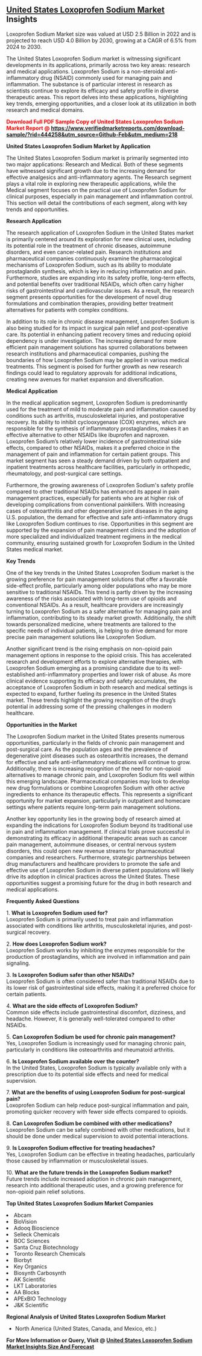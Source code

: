 <h2><a href="https://www.verifiedmarketreports.com/download-sample/?rid=444258&amp;utm_source=Github-Feb&amp;utm_medium=218" target="_blank">United States Loxoprofen Sodium Market</a> Insights</h2><p>Loxoprofen Sodium Market size was valued at USD 2.5 Billion in 2022 and is projected to reach USD 4.0 Billion by 2030, growing at a CAGR of 6.5% from 2024 to 2030.</p><p><p>The United States Loxoprofen Sodium market is witnessing significant developments in its applications, primarily across two key areas: research and medical applications. Loxoprofen Sodium is a non-steroidal anti-inflammatory drug (NSAID) commonly used for managing pain and inflammation. The substance is of particular interest in research as scientists continue to explore its efficacy and safety profile in diverse therapeutic areas. This report delves into these applications, highlighting key trends, emerging opportunities, and a closer look at its utilization in both research and medical domains.</p> <p><strong><p><span class=""><span style="color: #ff0000;"><strong>Download Full PDF Sample Copy of United States Loxoprofen Sodium Market Report</strong> @ </span><a href="https://www.verifiedmarketreports.com/download-sample/?rid=444258&amp;utm_source=Github-Feb&amp;utm_medium=218" target="_blank">https://www.verifiedmarketreports.com/download-sample/?rid=444258&amp;utm_source=Github-Feb&amp;utm_medium=218</a></span></p></strong></p> <p><strong>United States Loxoprofen Sodium Market by Application</strong></p> <p>The United States Loxoprofen Sodium market is primarily segmented into two major applications: Research and Medical. Both of these segments have witnessed significant growth due to the increasing demand for effective analgesics and anti-inflammatory agents. The Research segment plays a vital role in exploring new therapeutic applications, while the Medical segment focuses on the practical use of Loxoprofen Sodium for clinical purposes, especially in pain management and inflammation control. This section will detail the contributions of each segment, along with key trends and opportunities.</p> <p><strong>Research Application</strong></p> <p>The research application of Loxoprofen Sodium in the United States market is primarily centered around its exploration for new clinical uses, including its potential role in the treatment of chronic diseases, autoimmune disorders, and even cancer-related pain. Research institutions and pharmaceutical companies continuously examine the pharmacological mechanisms of Loxoprofen Sodium, such as its ability to modulate prostaglandin synthesis, which is key in reducing inflammation and pain. Furthermore, studies are expanding into its safety profile, long-term effects, and potential benefits over traditional NSAIDs, which often carry higher risks of gastrointestinal and cardiovascular issues. As a result, the research segment presents opportunities for the development of novel drug formulations and combination therapies, providing better treatment alternatives for patients with complex conditions. <p>In addition to its role in chronic disease management, Loxoprofen Sodium is also being studied for its impact in surgical pain relief and post-operative care. Its potential in enhancing patient recovery times and reducing opioid dependency is under investigation. The increasing demand for more efficient pain management solutions has spurred collaborations between research institutions and pharmaceutical companies, pushing the boundaries of how Loxoprofen Sodium may be applied in various medical treatments. This segment is poised for further growth as new research findings could lead to regulatory approvals for additional indications, creating new avenues for market expansion and diversification.</p> <p><strong>Medical Application</strong></p> <p>In the medical application segment, Loxoprofen Sodium is predominantly used for the treatment of mild to moderate pain and inflammation caused by conditions such as arthritis, musculoskeletal injuries, and postoperative recovery. Its ability to inhibit cyclooxygenase (COX) enzymes, which are responsible for the synthesis of inflammatory prostaglandins, makes it an effective alternative to other NSAIDs like ibuprofen and naproxen. Loxoprofen Sodium’s relatively lower incidence of gastrointestinal side effects, compared to other NSAIDs, makes it a preferred choice in the management of pain and inflammation for certain patient groups. This market segment has seen a steady demand driven by both outpatient and inpatient treatments across healthcare facilities, particularly in orthopedic, rheumatology, and post-surgical care settings. <p>Furthermore, the growing awareness of Loxoprofen Sodium's safety profile compared to other traditional NSAIDs has enhanced its appeal in pain management practices, especially for patients who are at higher risk of developing complications from conventional painkillers. With increasing cases of osteoarthritis and other degenerative joint diseases in the aging U.S. population, the demand for effective and safe anti-inflammatory drugs like Loxoprofen Sodium continues to rise. Opportunities in this segment are supported by the expansion of pain management clinics and the adoption of more specialized and individualized treatment regimens in the medical community, ensuring sustained growth for Loxoprofen Sodium in the United States medical market.</p> <p><strong>Key Trends</strong></p> <p>One of the key trends in the United States Loxoprofen Sodium market is the growing preference for pain management solutions that offer a favorable side-effect profile, particularly among older populations who may be more sensitive to traditional NSAIDs. This trend is partly driven by the increasing awareness of the risks associated with long-term use of opioids and conventional NSAIDs. As a result, healthcare providers are increasingly turning to Loxoprofen Sodium as a safer alternative for managing pain and inflammation, contributing to its steady market growth. Additionally, the shift towards personalized medicine, where treatments are tailored to the specific needs of individual patients, is helping to drive demand for more precise pain management solutions like Loxoprofen Sodium.</p> <p>Another significant trend is the rising emphasis on non-opioid pain management options in response to the opioid crisis. This has accelerated research and development efforts to explore alternative therapies, with Loxoprofen Sodium emerging as a promising candidate due to its well-established anti-inflammatory properties and lower risk of abuse. As more clinical evidence supporting its efficacy and safety accumulates, the acceptance of Loxoprofen Sodium in both research and medical settings is expected to expand, further fueling its presence in the United States market. These trends highlight the growing recognition of the drug’s potential in addressing some of the pressing challenges in modern healthcare.</p> <p><strong>Opportunities in the Market</strong></p> <p>The Loxoprofen Sodium market in the United States presents numerous opportunities, particularly in the fields of chronic pain management and post-surgical care. As the population ages and the prevalence of degenerative joint diseases such as osteoarthritis increases, the demand for effective and safe anti-inflammatory medications will continue to grow. Additionally, there is increasing recognition of the need for non-opioid alternatives to manage chronic pain, and Loxoprofen Sodium fits well within this emerging landscape. Pharmaceutical companies may look to develop new drug formulations or combine Loxoprofen Sodium with other active ingredients to enhance its therapeutic effects. This represents a significant opportunity for market expansion, particularly in outpatient and homecare settings where patients require long-term pain management solutions.</p> <p>Another key opportunity lies in the growing body of research aimed at expanding the indications for Loxoprofen Sodium beyond its traditional use in pain and inflammation management. If clinical trials prove successful in demonstrating its efficacy in additional therapeutic areas such as cancer pain management, autoimmune diseases, or central nervous system disorders, this could open new revenue streams for pharmaceutical companies and researchers. Furthermore, strategic partnerships between drug manufacturers and healthcare providers to promote the safe and effective use of Loxoprofen Sodium in diverse patient populations will likely drive its adoption in clinical practices across the United States. These opportunities suggest a promising future for the drug in both research and medical applications.</p> <p><strong>Frequently Asked Questions</strong></p> <p>1. <strong>What is Loxoprofen Sodium used for?</strong><br> Loxoprofen Sodium is primarily used to treat pain and inflammation associated with conditions like arthritis, musculoskeletal injuries, and post-surgical recovery.</p> <p>2. <strong>How does Loxoprofen Sodium work?</strong><br> Loxoprofen Sodium works by inhibiting the enzymes responsible for the production of prostaglandins, which are involved in inflammation and pain signaling.</p> <p>3. <strong>Is Loxoprofen Sodium safer than other NSAIDs?</strong><br> Loxoprofen Sodium is often considered safer than traditional NSAIDs due to its lower risk of gastrointestinal side effects, making it a preferred choice for certain patients.</p> <p>4. <strong>What are the side effects of Loxoprofen Sodium?</strong><br> Common side effects include gastrointestinal discomfort, dizziness, and headache. However, it is generally well-tolerated compared to other NSAIDs.</p> <p>5. <strong>Can Loxoprofen Sodium be used for chronic pain management?</strong><br> Yes, Loxoprofen Sodium is increasingly used for managing chronic pain, particularly in conditions like osteoarthritis and rheumatoid arthritis.</p> <p>6. <strong>Is Loxoprofen Sodium available over the counter?</strong><br> In the United States, Loxoprofen Sodium is typically available only with a prescription due to its potential side effects and need for medical supervision.</p> <p>7. <strong>What are the benefits of using Loxoprofen Sodium for post-surgical pain?</strong><br> Loxoprofen Sodium can help reduce post-surgical inflammation and pain, promoting quicker recovery with fewer side effects compared to opioids.</p> <p>8. <strong>Can Loxoprofen Sodium be combined with other medications?</strong><br> Loxoprofen Sodium can be safely combined with other medications, but it should be done under medical supervision to avoid potential interactions.</p> <p>9. <strong>Is Loxoprofen Sodium effective for treating headaches?</strong><br> Yes, Loxoprofen Sodium can be effective in treating headaches, particularly those caused by inflammation or musculoskeletal issues.</p> <p>10. <strong>What are the future trends in the Loxoprofen Sodium market?</strong><br> Future trends include increased adoption in chronic pain management, research into additional therapeutic uses, and a growing preference for non-opioid pain relief solutions.</p></p><p><strong>Top United States Loxoprofen Sodium Market Companies</strong></p><div data-test-id=""><p><li>Abcam</li><li> BioVision</li><li> Adooq Bioscience</li><li> Selleck Chemicals</li><li> BOC Sciences</li><li> Santa Cruz Biotechnology</li><li> Toronto Research Chemicals</li><li> Biorbyt</li><li> Key Organics</li><li> Biosynth Carbosynth</li><li> AK Scientific</li><li> LKT Laboratories</li><li> AA Blocks</li><li> APExBIO Technology</li><li> J&K Scientific</li></p><div><strong>Regional Analysis of&nbsp;United States Loxoprofen Sodium Market</strong></div><ul><li dir="ltr"><p dir="ltr">North America&nbsp;(United States, Canada, and Mexico, etc.)</p></li></ul><p><strong>For More Information or Query, Visit @&nbsp;</strong><strong><a href="https://www.verifiedmarketreports.com/product/loxoprofen-sodium-market/?utm_source=Github-Feb&amp;utm_medium=218" target="_blank">United States Loxoprofen Sodium Market Insights Size And Forecast</a></strong></p></div>
